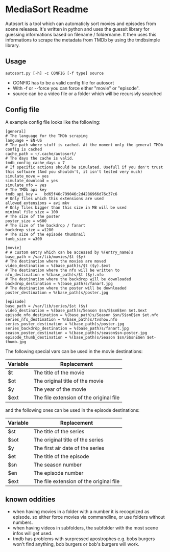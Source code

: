 # MediaSort Readme
Autosort is a tool which can automaticly sort movies and episodes from scene releases.
It's written in python and uses the guessit library for guessing informations based on filename / foldername.
It then uses this informations to scrape the metadata from TMDb by using the tmdbsimple library.

## Usage
```
autosort.py [-h] -c CONFIG [-f type] source
```
- CONFIG has to be a valid config file for autosort
- With -f or --force you can force either "movie" or "episode".
- source can be a video file or a folder which will be recursivly searched

## Config file
A example config file looks like the following:
```
[general]
# The language for the TMDb scraping
language = EN-US
# The path where stuff is cached. At the moment only the general TMDb config is cached
cache_path = ~/.cache/autosort/
# The days the cache is valid.
tmdb_config_cache_days = 7
# If specific actions should be simulated. Usefull if you don't trust this software (And you shouldn't, it isn't tested very much)
simulate_move = yes
simulate_download = yes
simulate_nfo = yes
# The TMDb api key
tmdb_api_key =   bd65f46c799046c2d4286966d76c37c6
# Only files which this extensions are used
allowed_extensions = avi mkv
# Only files bigger than this size in MB will be used
minimal_file_size = 100
# The size of the poster
poster_size = w500
# The size of the backdrop / fanart
backdrop_size = w1280
# The size of the episode thumbnail
tumb_size = w300

[movie]
# A custom entry which can be accessed by %(entry_name)s
base_path = /var/lib/movies/$t ($y)
# The destination where the movies are moved
video_destination = %(base_path)s/$t ($y).$ext
# The destination where the nfo will be written to
nfo_destination = %(base_path)s/$t ($y).nfo
# The destination where the backdrop will be downloaded
backdrop_destination = %(base_path)s/fanart.jpg
# The destination where the poster will be downloaded
poster_destination = %(base_path)s/poster.jpg

[episode]
base_path = /var/lib/series/$st ($y)
video_destination = %(base_path)s/Season $sn/S$snE$en $et.$ext
episode_nfo_destination = %(base_path)s/Season $sn/S$snE$en $et.nfo
series_nfo_destination = %(base_path)s/tvshow.nfo
series_poster_destination = %(base_path)s/poster.jpg
series_backdrop_destination = %(base_path)s/fanart.jpg
season_poster_destination = %(base_path)s/season$sn-poster.jpg
episode_thumb_destination = %(base_path)s/Season $sn/S$snE$en $et-thumb.jpg
```

The following special vars can be used in the movie destinations:

| Variable | Replacement |
| -------- | -------- | 
| $t | The title of the movie     |
| $ot | The original title of the movie |
| $y | The year of the movie |
| $ext | The file extension of the original file |

and the following ones can be used in the episode destinations:

| Variable | Replacement |
| -------- | -------- | 
| $st | The title of the series     |
| $sot | The original title of the series |
| $y | The first air date of the series |
| $et | The title of the episode |
| $sn | The season number |
| $en | The episode number |
| $ext | The file extension of the original file |

## known oddities
- when having movies in a folder with a number it is recognized as episode. so either force movies via commandline, or use folders without numbers.
- when having videos in subfolders, the subfolder with the most scene infos will get used. 
- tmdb has problems with surpressed apostrophes e.g. bobs burgers won't find anything, bob burgers or bob's burgers will work.


